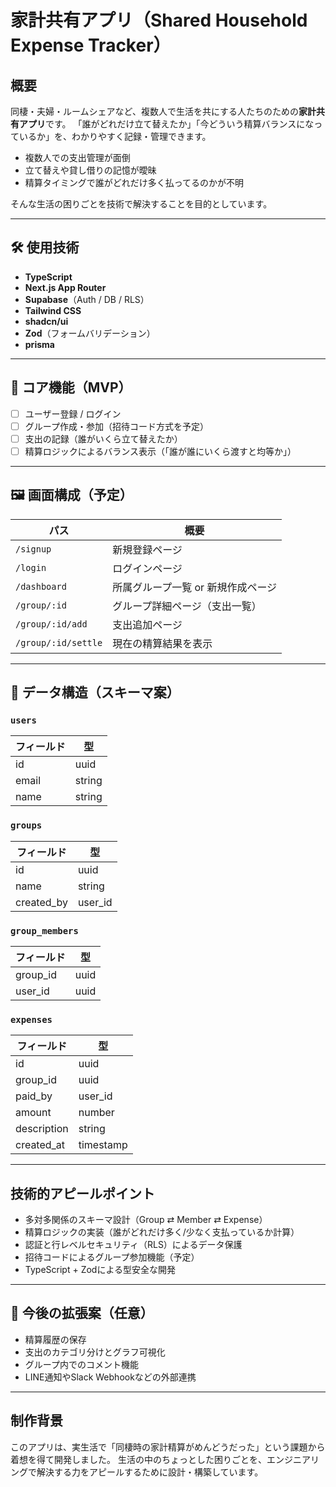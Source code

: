 # 家計共有アプリ（Shared Household Expense Tracker）

## 概要

同棲・夫婦・ルームシェアなど、複数人で生活を共にする人たちのための**家計共有アプリ**です。
「誰がどれだけ立て替えたか」「今どういう精算バランスになっているか」を、わかりやすく記録・管理できます。

- 複数人での支出管理が面倒
- 立て替えや貸し借りの記憶が曖昧
- 精算タイミングで誰がどれだけ多く払ってるのかが不明

そんな生活の困りごとを技術で解決することを目的としています。

---

## 🛠 使用技術

- **TypeScript**
- **Next.js App Router**
- **Supabase**（Auth / DB / RLS）
- **Tailwind CSS**
- **shadcn/ui**
- **Zod**（フォームバリデーション）
- **prisma**

---

## 🔐 コア機能（MVP）

- [ ] ユーザー登録 / ログイン
- [ ] グループ作成・参加（招待コード方式を予定）
- [ ] 支出の記録（誰がいくら立て替えたか）
- [ ] 精算ロジックによるバランス表示（「誰が誰にいくら渡すと均等か」）

---

## 🖼 画面構成（予定）

| パス                | 概要                               |
| ------------------- | ---------------------------------- |
| `/signup`           | 新規登録ページ                     |
| `/login`            | ログインページ                     |
| `/dashboard`        | 所属グループ一覧 or 新規作成ページ |
| `/group/:id`        | グループ詳細ページ（支出一覧）     |
| `/group/:id/add`    | 支出追加ページ                     |
| `/group/:id/settle` | 現在の精算結果を表示               |

---

## 🧩 データ構造（スキーマ案）

### `users`

| フィールド | 型     |
| ---------- | ------ |
| id         | uuid   |
| email      | string |
| name       | string |

### `groups`

| フィールド | 型      |
| ---------- | ------- |
| id         | uuid    |
| name       | string  |
| created_by | user_id |

### `group_members`

| フィールド | 型   |
| ---------- | ---- |
| group_id   | uuid |
| user_id    | uuid |

### `expenses`

| フィールド  | 型        |
| ----------- | --------- |
| id          | uuid      |
| group_id    | uuid      |
| paid_by     | user_id   |
| amount      | number    |
| description | string    |
| created_at  | timestamp |

---

## 技術的アピールポイント

- 多対多関係のスキーマ設計（Group ⇄ Member ⇄ Expense）
- 精算ロジックの実装（誰がどれだけ多く/少なく支払っているか計算）
- 認証と行レベルセキュリティ（RLS）によるデータ保護
- 招待コードによるグループ参加機能（予定）
- TypeScript + Zodによる型安全な開発

---

## 🚧 今後の拡張案（任意）

- 精算履歴の保存
- 支出のカテゴリ分けとグラフ可視化
- グループ内でのコメント機能
- LINE通知やSlack Webhookなどの外部連携

---

## 制作背景

このアプリは、実生活で「同棲時の家計精算がめんどうだった」という課題から着想を得て開発しました。
生活の中のちょっとした困りごとを、エンジニアリングで解決する力をアピールするために設計・構築しています。
